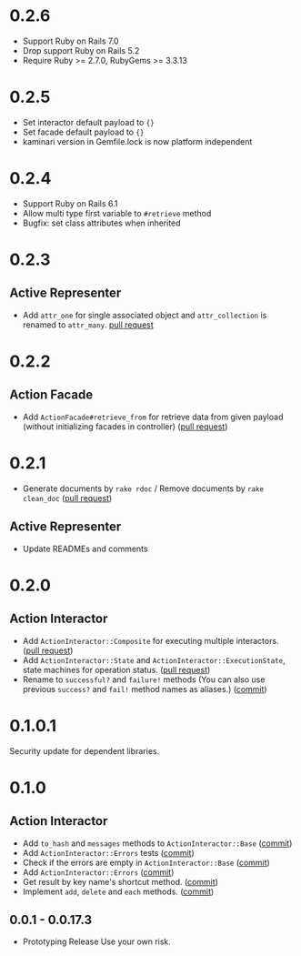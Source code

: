 # 0.2.6
- Support Ruby on Rails 7.0
- Drop support Ruby on Rails 5.2
- Require Ruby >= 2.7.0, RubyGems >= 3.3.13

# 0.2.5

- Set interactor default payload to `{}`
- Set facade default payload to `{}`
- kaminari version in Gemfile.lock is now platform independent

# 0.2.4

- Support Ruby on Rails 6.1
- Allow multi type first variable to `#retrieve` method
- Bugfix: set class attributes when inherited

# 0.2.3

## Active Representer

- Add `attr_one` for single associated object and `attr_collection` is renamed to `attr_many`.
  [pull request](https://github.com/ryohashimoto/lightrails/pull/33)

# 0.2.2

## Action Facade

- Add `ActionFacade#retrieve_from` for retrieve data from given payload (without initializing facades in controller) ([pull request](https://github.com/ryohashimoto/lightrails/pull/30))

# 0.2.1

- Generate documents by `rake rdoc` / Remove documents by `rake clean_doc` ([pull request](https://github.com/ryohashimoto/lightrails/pull/29))

## Active Representer

- Update READMEs and comments

# 0.2.0

## Action Interactor

- Add `ActionInteractor::Composite` for executing multiple interactors. ([pull request](https://github.com/ryohashimoto/lightrails/pull/28))
- Add `ActionInteractor::State` and `ActionInteractor::ExecutionState`, state machines for operation status. ([pull request](https://github.com/ryohashimoto/lightrails/pull/26))
- Rename to `successful?` and `failure!` methods (You can also use previous `success?` and `fail!` method names as aliases.) ([commit](https://github.com/ryohashimoto/lightrails/commit/e5a8dd0e4537fd734cb01574cca8fda82f53d433))

# 0.1.0.1

Security update for dependent libraries.

# 0.1.0

## Action Interactor

- Add `to_hash` and `messages` methods to `ActionInteractor::Base` ([commit](https://github.com/ryohashimoto/lightrails/commit/c26aef577754c656295c67cc98ca3a7dd33389a5))
- Add `ActionInteractor::Errors` tests ([commit](https://github.com/ryohashimoto/lightrails/commit/36d12fbcc5af96373c67463f50cede78c08bc937))
- Check if the errors are empty in `ActionInteractor::Base` ([commit](https://github.com/ryohashimoto/lightrails/commit/7f995f7757bea6150ffd5954bc066c778829d677))
- Add `ActionInteractor::Errors` ([commit](https://github.com/ryohashimoto/lightrails/commit/c51618ec42531b5b12fd7719da841a834730834c))
- Get result by key name's shortcut method. ([commit](https://github.com/ryohashimoto/lightrails/commit/22a1041bec745b1ecdc06b98c486b6a1b329343e))
- Implement `add`, `delete` and `each` methods. ([commit](https://github.com/ryohashimoto/lightrails/commit/650a9d4129c6f2f08afaf82b7807e578b7597e04))

## 0.0.1 - 0.0.17.3

- Prototyping Release
  Use your own risk.
